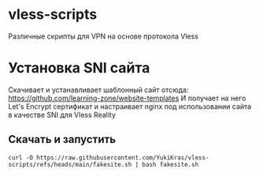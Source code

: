 # vless-scripts
Различные скрипты для VPN на основе протокола Vless

# Установка SNI сайта
Скачивает и устанавливает шаблонный сайт отсюда: https://github.com/learning-zone/website-templates
И получает на него Let's Encrypt сертификат и настраивает nginx под использовании сайта в качестве SNI для Vless Reality
## Скачать и запустить
```
curl -O https://raw.githubusercontent.com/YukiKras/vless-scripts/refs/heads/main/fakesite.sh | bash fakesite.sh
```
